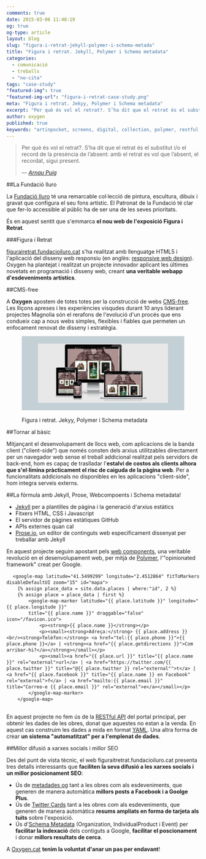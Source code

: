 ```yaml
---
comments: true
date: 2015-03-06 11:48:19
og: true
og-type: article
layout: blog
slug: "figura-i-retrat-jekyll-polymer-i-schema-metada"
title: "Figura i retrat. Jekyll, Polymer i Schema metadata"
categories: 
  - comunicació
  - treballs
  - "no-cita"
tags: "case-study"
"featured-img": true
"featured-img-url": "figura-i-retrat-case-study.png"
meta: "Figura i retrat. Jekyy, Polymer i Schema metadata"
excerpt: "Per què és vol el retrat?. S’ha dit que el retrat és el substitut i/o el record de la presència de l’absent."
author: oxygen
published: true
keywords: "artinpocket, screens, digital, collection, polymer, restful, api, service, worker"
---
```


>Per què és vol el retrat?. S’ha dit que el retrat és el substitut i/o el record de la presència de l’absent: amb el retrat es vol que l’absent, el recordat, sigui present.<footer>&mdash; <cite><a href="{{ page.url }}" title="{{ page.title }}">Arnau Puig</a></cite></footer>

##La Fundació Iluro

La [Fundació Iluro](http://www.fundacioiluro.cat/) té una remarcable col·lecció de pintura, escultura, dibuix i gravat que configura el seu fons artístic. El Patronat de la Fundació té clar que fer-lo accessible al públic ha de ser una de les seves prioritats.

És en aquest sentit que s'emmarca **el nou web de l'exposició Figura i Retrat**.

###Figura i Retrat

[figurairetrat.fundacioiluro.cat](http://figurairetrat.fundacioiluro.cat/ "L'exposició “La figura i el retrat en els fons d'art de la Fundació Iluro” es configura com una mostra de les obres més destacades del fons.") s'ha realitzat amb llenguatge HTML5 i l'aplicació del disseny web responsiu (en anglès: [responsive web design](http://en.wikipedia.org/wiki/Responsive_web_design "Responsive web desgin - Wikipedia the free encyclopedia")). Oxygen ha plantejat i realitzat un projecte innovador aplicant les últimes novetats en programació i disseny web, creant **una veritable webapp d'esdeveniments artístics**.

##CMS-free

A **Oxygen** apostem de totes totes per la construcció de webs [CMS-free](/oxygen-un-web-cms-free). Les lliçons apreses i les experiències visqudes durant 10 anys liderant projectes Magnolia són el rerafons de l'evolució d'un procés que ens condueix cap a nous webs simples, flexibles i fiables que permeten un enfocament renovat de disseny i estratègia.

<figure class="hidden-xs hidden-sm ox_animate_when_almost_visible ox_right-to-left"><img src="/assets/img/figura-i-retrat-full-width-snapshot.png" /><figcaption><p>Figura i retrat. Jekyy, Polymer i Schema metadata</p></figcaption></figure>

##Tornar al bàsic

Mitjançant el desenvolupament de llocs web, com aplicacions de la banda client ("client-side") que només consten dels arxius utilitzables directament per un navegador web sense el treball addicional realitzat pels servidors de back-end, hom es capaç de traslladar l'**estalvi de costos als clients alhora que s'el·limina pràcticament el risc de caiguda de la pàgina web**. Per a funcionalitats addicionals no disponibles en les aplicacions "client-side", hom integra serveis externs.

##La fórmula amb Jekyll, Prose, Webcompoents i Schema metadata!

- [Jekyll](http://jekyllrb.com/ "Jekyll &bull; Simple, blog-aware, static sites") per a plantilles de pàgina i la generació d'arxius estàtics
- Fitxers HTML, CSS i Javascript
- El servidor de pàgines estàtiques GitHub
- APIs externes quan cal
- [Prose.io](http://prose.io/ "Prose &middot; A Content Editor for GitHub"), un editor de continguts web específicament dissenyat per treballar amb Jekyll

En aquest projecte seguim apostant pels [web components](http://webcomponents.org/ "WebComponents.org"), una veritable revolució en el desenvolupament web, per mitjà de [Polymer](http://www.polymer-project.org/ "Welcome - Polymer"), l'"opinionated framework" creat per Google.

<pre>
  <code>&#60;google-map latitude="41.5499299" longitude="2.4512864" fitToMarkers disableDefaultUI zoom="15" id="mapa"&#62;
    &#123;% assign place_data = site.data.places | where:"id", 2 %&#125;
    &#123;% assign place = place_data | first %&#125;
        &#60;google-map-marker latitude="&#123;&#123; place.latitude &#125;&#125;" longitude="&#123;&#123; place.longitude &#125;&#125;"
        title="&#123;&#123; place.name &#125;&#125;" draggable="false" icon="/favicon.ico"&#62;
            &#60;p&#62;&#60;strong&#62;&#123;&#123; place.name &#125;&#125;&#60;/strong&#62;&#60;/p&#62;
            &#60;p&#62;&#60;small&#62;&#60;strong&#62;Adreça:&#60;/strong&#62; &#123;&#123; place.address &#125;&#125;&#60;br/&#62;&#60;strong&#62;Telèfon:&#60;/strong&#62; &#60;a href="tel:&#123;&#123; place.phone &#125;&#125;"&#62;&#123;&#123; place.phone &#125;&#125;&#60;/a&#62; | &#60;strong&#62;&#60;a href="&#123;&#123; place.getdirections &#125;&#125;"&#62;Com arribar-hi?&#60;/a&#62;&#60;/strong&#62;&#60;/small&#62;&#60;/p&#62;
            &#60;p&#62;&#60;small&#62;&#60;a href="&#123;&#123; place.url &#125;&#125;" title="&#123;&#123; place.name &#125;&#125;" rel="external"&#62;url&#60;/a&#62; | &#60;a href="https://twitter.com/&#123;&#123; place.twitter &#125;&#125;" title="@&#123;&#123; place.twitter &#125;&#125; rel="external""&#62;t&#60;/a&#62; | &#60;a href="&#123;&#123; place.facebook &#125;&#125;" title="&#123;&#123; place.name &#125;&#125; en Facebook" rel="external"&#62;f&#60;/a&#62; | &#60;a href="mailto:&#123;&#123; place.email &#125;&#125;" title="Correo-e &#123;&#123; place.email &#125;&#125;" rel="external"&#62;e&#60;/a&#62;&#60;/small&#62;&#60;/p&#62;
        &#60;/google-map-marker&#62;
    &#60;/google-map&#62;
  </code>
</pre>

En aquest projecte no fem ús de la [RESTful API](http://en.wikipedia.org/wiki/Representational_state_transfer "Representational state transfer - Wikipedia, the free encyclopedia") del portal principal, per obtenir les dades de les obres, donat que aquestes no estan a la venda. En aquest cas construim les dades a mida en format [YAML](http://en.wikipedia.org/wiki/YAML "YAML - Wikipedia, the free encyclopedia"). Una altra forma de crear **un sistema "automatitzat" per a l'emplenat de dades**.

##Millor difusió a xarxes socials i millor SEO

Des del punt de vista tècnic, el web figuraitretrat.fundacioiluro.cat presenta tres detalls interessants que **faciliten la seva difusió a les xarxes socials i un millor posicionament SEO**:

- Ús de [metadades og](http://ogp.me/ "The Open Graph Protocol") tant a les obres com als esdeveniments, que generen de manera automàtica **millors posts a Facebook i a Goolge Plus**.
- Ús de [Twitter Cards](https://dev.twitter.com/cards/overview "Twitter Cards | Twitter Developers") tant a les obres com als esdeveniments, que generen de manera automàtica **resums ampliats en forma de tarjeta als tuits** sobre l'exposició.
- Ús d'[Schema Metadata](http://schema.org/docs/schemas.html "Schemas - schema.org") (Organization, IndividualProduct i Event) per **facilitar la indexació** dels contiguts a Google, **facilitar el poscionament** i donar **millors resultats de cerca**.

A [Oxygen.cat](http://www.oxygen.cat/) **tenim la voluntat d'anar un pas per endavant**!